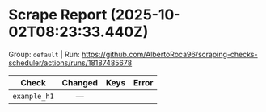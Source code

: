 # Scrape Report (2025-10-02T08:23:33.440Z)

Group: `default`  |  Run: https://github.com/AlbertoRoca96/scraping-checks-scheduler/actions/runs/18187485678

| Check | Changed | Keys | Error |
|---|:---:|:--|:--|
| `example_h1` | — |  |  |
